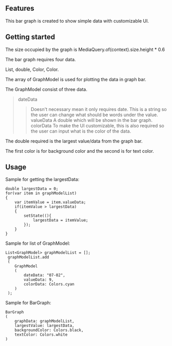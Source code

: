 <!--
This README describes the package. If you publish this package to pub.dev,
this README's contents appear on the landing page for your package.

For information about how to write a good package README, see the guide for
[writing package pages](https://dart.dev/guides/libraries/writing-package-pages).

For general information about developing packages, see the Dart guide for
[creating packages](https://dart.dev/guides/libraries/create-library-packages)
and the Flutter guide for
[developing packages and plugins](https://flutter.dev/developing-packages).
-->

<!-- START OF NOTE 
This package is created using flutter 3.7.2 with dart 2.19.2
The size occupied by the graph is MediaQuery.of(context).size.height * 0.6
The bar graph requires two data.
    - List<GraphModel>, double, Color, Color.
The array of GraphModel is used for plotting the data in graph bar.
The double required is the largest value/data from the graph bar.
The first color is for background color and the second is for text color.




 END OF NOTE -->

<!--
TODO: Put a short description of the package here that helps potential users
know whether this package might be useful for them.
-->

## Features

This bar graph is created to show simple data with customizable UI.

<!--
TODO: List what your package can do. Maybe include images, gifs, or videos.
-->

## Getting started

<!--
TODO: List prerequisites and provide or point to information on how to
start using the package.
-->
The size occupied by the graph is MediaQuery.of(context).size.height * 0.6

The bar graph requires four data.

List<GraphModel>, double, Color, Color.

The array of GraphModel is used for plotting the data in graph bar.

The GraphModel consist of three data.
>dateData 
>>Doesn't necessary mean it only requires date. This is a string so the user can change what should be words under the value.
>valueData
>>A double which will be shown in the bar graph.
>colorData
>>To make the UI customizable, this is also required so the user can input what is the color of the data.

The double required is the largest value/data from the graph bar.

The first color is for background color and the second is for text color.

## Usage

<!--
TODO: Include short and useful examples for package users. Add longer examples
to `/example` folder.

```dart
const like = 'sample';
```
-->
Sample for getting the largestData:

```
double largestData = 0;
for(var item in graphModelList)
{
    var itemValue = item.valueData;
    if(itemValue > largestData)
    {
        setState((){
            largestData = itemValue;
        });
    }
}
```

Sample for list of GraphModel:

```
List<GraphModel> graphModelList = [];
 graphModelList.add
 (
    GraphModel
    (
        dateData: "07-02",
        valueData: 9,
        colorData: Colors.cyan
    )
 );
```

Sample for BarGraph:

```
BarGraph
(
    graphData: graphModelList,
    largestValue: largestData,
    backgroundColor: Colors.black,
    textColor: Colors.white
)
```

<!-- 
## Additional information

TODO: Tell users more about the package: where to find more information, how to
contribute to the package, how to file issues, what response they can expect
from the package authors, and more.
-->

